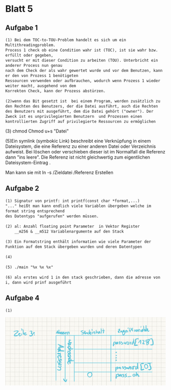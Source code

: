 # Blatt 5

## Aufgabe 1

	(1) Bei dem TOC-to-TOU-Problem handelt es sich um ein Multithreadingproblem.  
	Process 1 check ob eine Condition wahr ist (TOC), ist sie wahr bzw. erfüllt oder gegeben,  
	versucht er mit dieser Condition zu arbeiten (TOU). Unterbricht ein anderer Process nun genau  
	nach dem Check der als wahr gewertet wurde und vor dem Benutzen, kann er den von Prozess 1 benötigeten  
	Ressourcen verwenden oder aufbrauchen, wodurch wenn Prozess 1 wieder weiter macht, ausgehend von dem  
	Korrekten Check, kann der Prozess abstürzen.  

	(2)wenn das Bit gesetzt ist  bei einem Program, werden zusätzlich zu den Rechten des Benutzers, der die Datei ausführt, auch die Rechten des Benutzers mit ausgeführt, dem die Datei gehört ("owner"). Der Zweck ist es unprivilegierten Benutzern  und Prozessen einen kontrollierten Zugriff auf privilegierte Ressourcen zu ermöglichen

(3) chmod
Chmod u+s "Datei" 

 

(5)Ein symlink (symbokic Link) beschreibt eine Verknüpfung in einem Dateisystem, die eine Referenz zu einer anderen Datei oder Verzeichnis aufweist. Bei löschen oder verschieben dieser ist im Normalfall die Referenz dann "ins leere". Die Referenz ist nicht gleichwertig zum eigentlichen Dateisystem-Eintrag . 

Man kann sie mit 
ln -s /Zieldatei /Referenz
Erstellen


## Aufgabe 2
	
	(1) Signatur von printf: int printf(const char *format,...)  
	"..." heißt man kann endlich viele Variablen übergeben welche im format string entsprechend  
	des Datentyps "aufgerufen" werden müssen.

	(2) al: Anzahl floating point Parameter  in Vektor Register  
		__m256 & __m512 Variablenargumente auf den Stack  

	(3) Ein Formatstring enthält informatien wie viele Parameter der  
	Funktion auf dem Stack übergeben wurden und deren Datentypen

	(4) 

	(5) ./main "%x %x %x"

	(6) als erstes wird 1 in den stack geschrieben, dann die adresse von i, dann wird prinf ausgeführt 


## Aufgabe 4

	(1) 
![](A4_1.jpg) 
